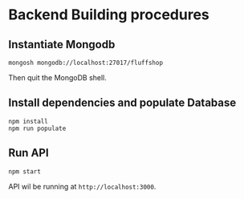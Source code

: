 # Backend Building procedures

## Instantiate Mongodb 

```shell
mongosh mongodb://localhost:27017/fluffshop
```

Then quit the MongoDB shell.

## Install dependencies and populate Database

```shell
npm install
npm run populate
```

## Run API

```shell
npm start
```

API wil be running at `http://localhost:3000`.